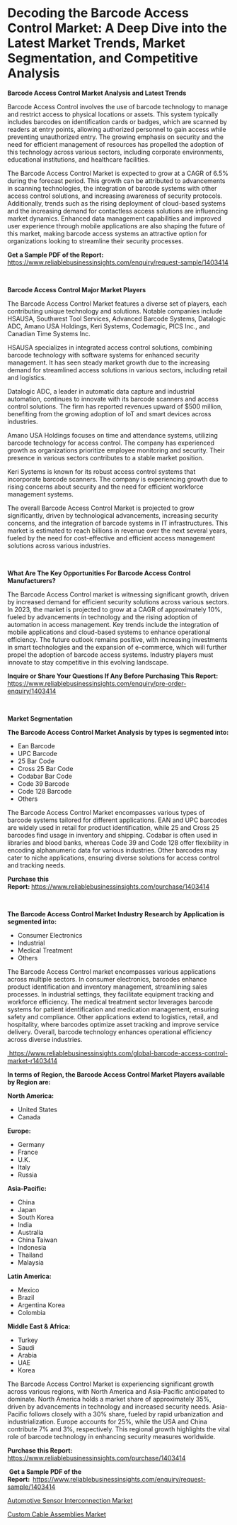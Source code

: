 <p><h1>Decoding the Barcode Access Control Market: A Deep Dive into the Latest Market Trends, Market Segmentation, and Competitive Analysis</h1></p><p><strong>Barcode Access Control Market Analysis and Latest Trends</strong></p>
<p><p>Barcode Access Control involves the use of barcode technology to manage and restrict access to physical locations or assets. This system typically includes barcodes on identification cards or badges, which are scanned by readers at entry points, allowing authorized personnel to gain access while preventing unauthorized entry. The growing emphasis on security and the need for efficient management of resources has propelled the adoption of this technology across various sectors, including corporate environments, educational institutions, and healthcare facilities.</p><p>The Barcode Access Control Market is expected to grow at a CAGR of 6.5% during the forecast period. This growth can be attributed to advancements in scanning technologies, the integration of barcode systems with other access control solutions, and increasing awareness of security protocols. Additionally, trends such as the rising deployment of cloud-based systems and the increasing demand for contactless access solutions are influencing market dynamics. Enhanced data management capabilities and improved user experience through mobile applications are also shaping the future of this market, making barcode access systems an attractive option for organizations looking to streamline their security processes.</p></p>
<p><strong>Get a Sample PDF of the Report:&nbsp;</strong> <a href="https://www.reliablebusinessinsights.com/enquiry/request-sample/1403414?utm_campaign=57&utm_medium=2&utm_source=Github&utm_content=ia&utm_term=13012025&utm_id=barcode-access-control">https://www.reliablebusinessinsights.com/enquiry/request-sample/1403414</a></p>
<p>&nbsp;</p>
<p><strong>Barcode Access Control Major Market Players</strong></p>
<p><p>The Barcode Access Control Market features a diverse set of players, each contributing unique technology and solutions. Notable companies include HSAUSA, Southwest Tool Services, Advanced Barcode Systems, Datalogic ADC, Amano USA Holdings, Keri Systems, Codemagic, PICS Inc., and Canadian Time Systems Inc. </p><p>HSAUSA specializes in integrated access control solutions, combining barcode technology with software systems for enhanced security management. It has seen steady market growth due to the increasing demand for streamlined access solutions in various sectors, including retail and logistics. </p><p>Datalogic ADC, a leader in automatic data capture and industrial automation, continues to innovate with its barcode scanners and access control solutions. The firm has reported revenues upward of $500 million, benefiting from the growing adoption of IoT and smart devices across industries.</p><p>Amano USA Holdings focuses on time and attendance systems, utilizing barcode technology for access control. The company has experienced growth as organizations prioritize employee monitoring and security. Their presence in various sectors contributes to a stable market position.</p><p>Keri Systems is known for its robust access control systems that incorporate barcode scanners. The company is experiencing growth due to rising concerns about security and the need for efficient workforce management systems.</p><p>The overall Barcode Access Control Market is projected to grow significantly, driven by technological advancements, increasing security concerns, and the integration of barcode systems in IT infrastructures. This market is estimated to reach billions in revenue over the next several years, fueled by the need for cost-effective and efficient access management solutions across various industries.</p></p>
<p>&nbsp;</p>
<p><strong>What Are The Key Opportunities For Barcode Access Control Manufacturers?</strong></p>
<p><p>The Barcode Access Control market is witnessing significant growth, driven by increased demand for efficient security solutions across various sectors. In 2023, the market is projected to grow at a CAGR of approximately 10%, fueled by advancements in technology and the rising adoption of automation in access management. Key trends include the integration of mobile applications and cloud-based systems to enhance operational efficiency. The future outlook remains positive, with increasing investments in smart technologies and the expansion of e-commerce, which will further propel the adoption of barcode access systems. Industry players must innovate to stay competitive in this evolving landscape.</p></p>
<p><strong>Inquire or Share Your Questions If Any Before Purchasing This Report:</strong> <a href="https://www.reliablebusinessinsights.com/enquiry/pre-order-enquiry/1403414?utm_campaign=57&utm_medium=2&utm_source=Github&utm_content=ia&utm_term=13012025&utm_id=barcode-access-control">https://www.reliablebusinessinsights.com/enquiry/pre-order-enquiry/1403414</a></p>
<p>&nbsp;</p>
<p><strong>Market Segmentation</strong></p>
<p><strong>The Barcode Access Control Market Analysis by types is segmented into:</strong></p>
<p><ul><li>Ean Barcode</li><li>UPC Barcode</li><li>25 Bar Code</li><li>Cross 25 Bar Code</li><li>Codabar Bar Code</li><li>Code 39 Barcode</li><li>Code 128 Barcode</li><li>Others</li></ul></p>
<p><p>The Barcode Access Control Market encompasses various types of barcode systems tailored for different applications. EAN and UPC barcodes are widely used in retail for product identification, while 25 and Cross 25 barcodes find usage in inventory and shipping. Codabar is often used in libraries and blood banks, whereas Code 39 and Code 128 offer flexibility in encoding alphanumeric data for various industries. Other barcodes may cater to niche applications, ensuring diverse solutions for access control and tracking needs.</p></p>
<p><strong>Purchase this Report:&nbsp;</strong><a href="https://www.reliablebusinessinsights.com/purchase/1403414?utm_campaign=57&utm_medium=2&utm_source=Github&utm_content=ia&utm_term=13012025&utm_id=barcode-access-control">https://www.reliablebusinessinsights.com/purchase/1403414</a></p>
<p>&nbsp;</p>
<p><strong>The Barcode Access Control Market Industry Research by Application is segmented into:</strong></p>
<p><ul><li>Consumer Electronics</li><li>Industrial</li><li>Medical Treatment</li><li>Others</li></ul></p>
<p><p>The Barcode Access Control market encompasses various applications across multiple sectors. In consumer electronics, barcodes enhance product identification and inventory management, streamlining sales processes. In industrial settings, they facilitate equipment tracking and workforce efficiency. The medical treatment sector leverages barcode systems for patient identification and medication management, ensuring safety and compliance. Other applications extend to logistics, retail, and hospitality, where barcodes optimize asset tracking and improve service delivery. Overall, barcode technology enhances operational efficiency across diverse industries.</p></p>
<p><a href="https://www.reliablebusinessinsights.com/global-barcode-access-control-market-r1403414?utm_campaign=57&utm_medium=2&utm_source=Github&utm_content=ia&utm_term=13012025&utm_id=barcode-access-control">&nbsp;https://www.reliablebusinessinsights.com/global-barcode-access-control-market-r1403414</a></p>
<p><strong>In terms of Region, the Barcode Access Control Market Players available by Region are:</strong></p>
<p>
    <p> <strong> North America: </strong>
        <ul>
            <li>United States</li>
            <li>Canada</li>
        </ul>
        </p> 
    <p> <strong> Europe: </strong>
        <ul>
            <li>Germany</li>
            <li>France</li>
            <li>U.K.</li>
            <li>Italy</li>
            <li>Russia</li>
        </ul>
        </p> 
    <p> <strong> Asia-Pacific: </strong>
        <ul>
            <li>China</li>
            <li>Japan</li>
            <li>South Korea</li>
            <li>India</li>
            <li>Australia</li>
            <li>China Taiwan</li>
            <li>Indonesia</li>
            <li>Thailand</li>
            <li>Malaysia</li>
        </ul>
        </p> 
    <p> <strong> Latin America: </strong>
        <ul>
            <li>Mexico</li>
            <li>Brazil</li>
            <li>Argentina Korea</li>
            <li>Colombia</li>
        </ul>
        </p> 
    <p> <strong> Middle East & Africa: </strong>
        <ul>
            <li>Turkey</li>
            <li>Saudi</li>
            <li>Arabia</li>
            <li>UAE</li>
            <li>Korea</li>
        </ul>
    </p>
    </p>
<p><p>The Barcode Access Control Market is experiencing significant growth across various regions, with North America and Asia-Pacific anticipated to dominate. North America holds a market share of approximately 35%, driven by advancements in technology and increased security needs. Asia-Pacific follows closely with a 30% share, fueled by rapid urbanization and industrialization. Europe accounts for 25%, while the USA and China contribute 7% and 3%, respectively. This regional growth highlights the vital role of barcode technology in enhancing security measures worldwide.</p></p>
<p><strong>Purchase this Report: </strong><a href="https://www.reliablebusinessinsights.com/purchase/1403414?utm_campaign=57&utm_medium=2&utm_source=Github&utm_content=ia&utm_term=13012025&utm_id=barcode-access-control">https://www.reliablebusinessinsights.com/purchase/1403414</a></p>
<p>&nbsp;<strong>Get a Sample PDF of the Report:&nbsp;&nbsp;</strong><a href="https://www.reliablebusinessinsights.com/enquiry/request-sample/1403414?utm_campaign=57&utm_medium=2&utm_source=Github&utm_content=ia&utm_term=13012025&utm_id=barcode-access-control">https://www.reliablebusinessinsights.com/enquiry/request-sample/1403414</a></p>
<p><strong></strong></p>
<p><p><a href="https://github.com/bolalfredia7777/Market-Research-Report-List-1/blob/main/automotive-sensor-interconnection-market.md?utm_campaign=57&utm_medium=2&utm_source=Github&utm_content=ia&utm_term=13012025&utm_id=barcode-access-control">Automotive Sensor Interconnection Market</a></p><p><a href="https://github.com/ccreola81/Market-Research-Report-List-1/blob/main/custom-cable-assemblies-market.md?utm_campaign=57&utm_medium=2&utm_source=Github&utm_content=ia&utm_term=13012025&utm_id=barcode-access-control">Custom Cable Assemblies Market</a></p></p>